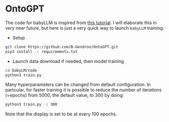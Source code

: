 # OntoGPT

The code for babyLLM is inspired from [this tutorial](https://colab.research.google.com/drive/1JMLa53HDuA-i7ZBmqV7ZnA3c_fvtXnx-?usp=sharing#scrollTo=nql_1ER53oCf). I will elaborate this in very near future, but here is just a very quick way to launch `babyLLM` training.  

- Setup
```bash 
git clone https://github.com/B-Gendron/OntoGPT.git
pip3 install -r requirements.txt
```
- Launch data download if needed, then model training
```bash
cd babyLM/code
python3 train.py
```

Many hyperparameters can be changed from default configuration. In partcular, for faster training it is possible to reduce the number of iterations (=epochs) from 5000, the default value, to 300 by doing:
```bash
python3 train.py -i 300
```
Note that the display is set to be at every 100 epochs.